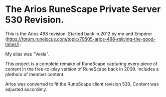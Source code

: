 # The Arios RuneScape Private Server 530 Revision.

This is the Arios 498 revision. Started back in 2012 by me and Emperor (https://forum.runelocus.com/topic/79505-arios-498-reliving-the-good-times/).

My alias was "Vexia".

This project is a complete remake of RuneScape capturing every piece of content in the free-to-play version of RuneScape back in 2009. Includes a plethora of member content.

Arios was converted to fit the RuneScape client revision 530. Content was adjusted accordinly. 
